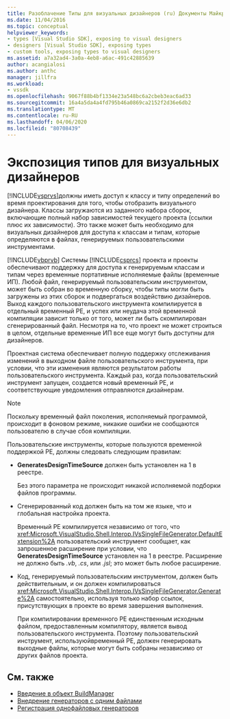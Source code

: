 ```yaml
---
title: Разоблачение Типы для визуальных дизайнеров (ru) Документы Майкрософт
ms.date: 11/04/2016
ms.topic: conceptual
helpviewer_keywords:
- types [Visual Studio SDK], exposing to visual designers
- designers [Visual Studio SDK], exposing types
- custom tools, exposing types to visual designers
ms.assetid: a7a32ad4-3a0a-4eb8-a6ac-491c42885639
author: acangialosi
ms.author: anthc
manager: jillfra
ms.workload:
- vssdk
ms.openlocfilehash: 9067f88b4bf1334e23a548bc6a2cbeb3eac6ad33
ms.sourcegitcommit: 16a4a5da4a4fd795b46a0869ca2152f2d36e6db2
ms.translationtype: MT
ms.contentlocale: ru-RU
ms.lasthandoff: 04/06/2020
ms.locfileid: "80708439"
---
```

# <a name="expose-types-to-visual-designers"></a>Экспозиция типов для визуальных дизайнеров
[!INCLUDE[vsprvs](../../code-quality/includes/vsprvs_md.md)]должны иметь доступ к классу и типу определений во время проектирования для того, чтобы отобразить визуального дизайнера. Классы загружаются из заданного набора сборок, включающие полный набор зависимостей текущего проекта (ссылки плюс их зависимости). Это также может быть необходимо для визуальных дизайнеров для доступа к классам и типам, которые определяются в файлах, генерируемых пользовательскими инструментами.

 [!INCLUDE[vbprvb](../../code-quality/includes/vbprvb_md.md)] Системы [!INCLUDE[csprcs](../../data-tools/includes/csprcs_md.md)] проекта и проекты обеспечивают поддержку для доступа к генерируемым классам и типам через временные портативные исполняемые файлы (временные ИП). Любой файл, генерируемый пользовательским инструментом, может быть собран во временную сборку, чтобы типы могли быть загружены из этих сборок и подвергаться воздействию дизайнеров. Выход каждого пользовательского инструмента компилируется в отдельный временный PE, и успех или неудача этой временной компиляции зависит только от того, может ли быть скомпилирован сгенерированный файл. Несмотря на то, что проект не может строиться в целом, отдельные временные ИП все еще могут быть доступны для дизайнеров.

 Проектная система обеспечивает полную поддержку отслеживания изменений в выходном файле пользовательского инструмента, при условии, что эти изменения являются результатом работы пользовательского инструмента. Каждый раз, когда пользовательский инструмент запущен, создается новый временный PE, и соответствующие уведомления отправляются дизайнерам.

> [!NOTE]
> Поскольку временный файл поколения, исполняемый программой, происходит в фоновом режиме, никакие ошибки не сообщаются пользователю в случае сбоя компиляции.

 Пользовательские инструменты, которые пользуются временной поддержкой PE, должны следовать следующим правилам:

- **GeneratesDesignTimeSource** должен быть установлен на 1 в реестре.

     Без этого параметра не происходит никакой исполняемой подборки файлов программы.

- Сгенерированный код должен быть на том же языке, что и глобальная настройка проекта.

     Временный PE компилируется независимо от того, что <xref:Microsoft.VisualStudio.Shell.Interop.IVsSingleFileGenerator.DefaultExtension%2A> пользовательский инструмент сообщает, как запрошенное расширение при условии, что **GeneratesDesignTimeSource** установлен на 1 в реестре. Расширение не должно быть *.vb*, *.cs*, или *.jsl*; это может быть любое расширение.

- Код, генерируемый пользовательским инструментом, должен быть действительным, и он должен компилироваться <xref:Microsoft.VisualStudio.Shell.Interop.IVsSingleFileGenerator.Generate%2A> самостоятельно, используя только набор ссылок, присутствующих в проекте во время завершения выполнения.

     При компилировании временного PE единственным исходным файлом, предоставленным компилятору, является вывод пользовательского инструмента. Поэтому пользовательский инструмент, используюйвременный PE, должен генерировать выходные файлы, которые могут быть собраны независимо от других файлов проекта.

## <a name="see-also"></a>См. также
- [Введение в объект BuildManager](https://msdn.microsoft.com/library/50080ec2-c1c9-412c-98ef-18d7f895e7fa)
- [Внедрение генераторов с одним файлами](../../extensibility/internals/implementing-single-file-generators.md)
- [Регистрация однофайловых генераторов](../../extensibility/internals/registering-single-file-generators.md)
